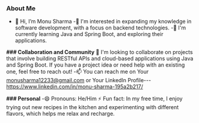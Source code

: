 ### **About Me**
- 👋 Hi, I’m Monu Sharma
-👀 I'm interested in expanding my knowledge in software development, with a focus on backend technologies.
-🌱 I'm currently learning Java and Spring Boot, and exploring their applications.

**### Collaboration and Community**
💞️ I'm looking to collaborate on projects that involve building RESTful APIs and cloud-based applications using Java and Spring Boot. If you have a project idea or need help with an existing one, feel free to reach out!
-📫 You can reach me on Your monusharma12233@gmail.com or Your LinkedIn Profile--- https://www.linkedin.com/in/monu-sharma-195a2b217/

**### Personal**
-😄 Pronouns: He/Him
⚡ Fun fact: In my free time, I enjoy trying out new recipes in the kitchen and experimenting with different flavors, which helps me relax and recharge.
<!---
monunkssharma/monunkssharma is a ✨ special ✨ repository because its `README.md` (this file) appears on your GitHub profile.
You can click the Preview link to take a look at your changes.
--->
